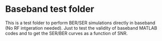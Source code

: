 # Baseband test folder
This is a test folder to perform BER/SER simulations directly in baseband (No RF intgeration needed). Just to test the validity of baseband MATLAB codes and to get the SER/BER curves as a function of SNR.
